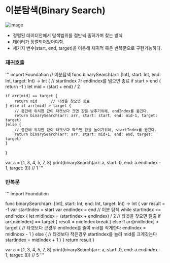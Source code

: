 # 이분탐색(Binary Search)

![image](https://github.com/minjae-L/Swift_algorithm_test/assets/54211648/b6f56375-e41a-43b5-8b8b-34be674166ce)

- 정렬된 데이터안에서 탐색범위를 절반씩 좁혀가며 찾는 방식
- 데이터가 정렬되어있어야함.
- 세가지 변수(start, end, target)을 이용해 재귀적 혹은 반복문으로 구현가능하다.


### 재귀호출
'''
import Foundation
// 이분탐색
func binarySearch(arr: [Int], start: Int, end: Int, target: Int) -> Int {
	// startIndex 가 endIndex를 넘으면 종료
    if start > end { return -1 }
    let mid = (start + end) / 2
    
    if arr[mid] == target {
        return mid		// 타겟을 찾으면 종료
    } else if arr[mid] > target {
    	// 중간에 위치한 값이 타겟보다 크면 값을 낮추기위해, endIndex를 옮긴다.
        return binarySearch(arr: arr, start: start, end: mid-1, target: target)
    }else {
        // 중간에 위치한 값이 타겟보다 작으면 값을 높이기위해, startIndex를 옮긴다.
        return binarySearch(arr: arr, start: mid+1, end: end, target: target)
    }
}

var a = [1, 3, 4, 5, 7, 8]
print(binarySearch(arr: a, start: 0, end: a.endIndex - 1, target: 3))
// 1
'''

### 반복문
'''
import Foundation

func binarySearch(arr: [Int], start: Int, end: Int, target: Int) -> Int {
    var result = -1
    var startIndex = start
    var endIndex = end
    // 이분 탐색
    while startIndex <= endIndex {
        let midIndex = (startIndex + endIndex) / 2
        // 타겟을 찾으면 탈출
        if arr[midIndex] == target {
            result = midIndex
            break
        } else if arr[midIndex] > target {
            // 타겟보다 큰경우 endIndex를 줄여 mid를 작게한다
            endIndex = midIndex - 1
        } else {
            // 타겟보다 작은경우 startIndex를 늘려 mid를 크게갖는다
            startIndex = midIndex + 1
        }
    }
    return result
}

var a = [1, 3, 4, 5, 7, 8]
print(binarySearch(arr: a, start: 0, end: a.endIndex - 1, target: 8))
// 5
'''
